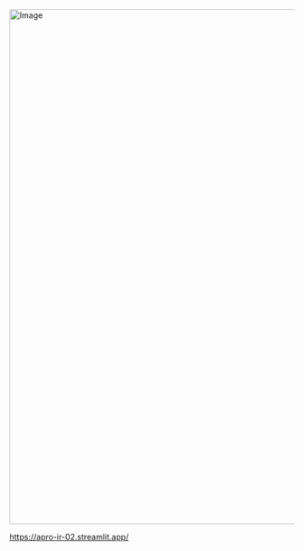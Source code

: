 <img width="800" height="912" alt="Image" src="https://github.com/user-attachments/assets/41a1796f-50c6-436d-866a-b59ed46e05e9" />

https://apro-ir-02.streamlit.app/
